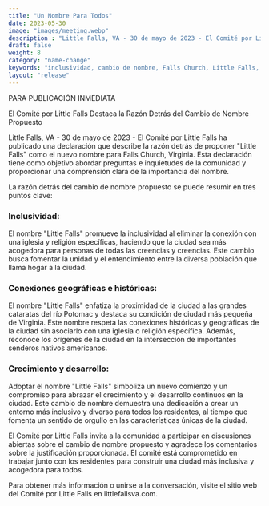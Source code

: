 ```yaml
---
title: "Un Nombre Para Todos"
date: 2023-05-30
image: "images/meeting.webp"
description : "Little Falls, VA - 30 de mayo de 2023 - El Comité por Little Falls se enorgullece en anunciar la formación de un nuevo subcomité, enfocado en reclutar voluntarios, mantener el sitio web y redactar comunicados de prensa para impulsar el apoyo al cambio de nombre propuesto de Falls Church, Virginia a Little Falls."
draft: false
weight: 8
category: "name-change"
keywords: "inclusividad, cambio de nombre, Falls Church, Little Falls, comunidad, unidad, diversidad"
layout: "release"
---
```


PARA PUBLICACIÓN INMEDIATA

El Comité por Little Falls Destaca la Razón Detrás del Cambio de Nombre Propuesto

Little Falls, VA - 30 de mayo de 2023 - El Comité por Little Falls ha publicado una declaración que describe la razón detrás de proponer "Little Falls" como el nuevo nombre para Falls Church, Virginia. Esta declaración tiene como objetivo abordar preguntas e inquietudes de la comunidad y proporcionar una comprensión clara de la importancia del nombre.

La razón detrás del cambio de nombre propuesto se puede resumir en tres puntos clave:

### Inclusividad:
El nombre "Little Falls" promueve la inclusividad al eliminar la conexión con una iglesia y religión específicas, haciendo que la ciudad sea más acogedora para personas de todas las creencias y creencias. Este cambio busca fomentar la unidad y el entendimiento entre la diversa población que llama hogar a la ciudad.

### Conexiones geográficas e históricas:
El nombre "Little Falls" enfatiza la proximidad de la ciudad a las grandes cataratas del río Potomac y destaca su condición de ciudad más pequeña de Virginia. Este nombre respeta las conexiones históricas y geográficas de la ciudad sin asociarlo con una iglesia o religión específica. Además, reconoce los orígenes de la ciudad en la intersección de importantes senderos nativos americanos.

### Crecimiento y desarrollo:
Adoptar el nombre "Little Falls" simboliza un nuevo comienzo y un compromiso para abrazar el crecimiento y el desarrollo continuos en la ciudad. Este cambio de nombre demuestra una dedicación a crear un entorno más inclusivo y diverso para todos los residentes, al tiempo que fomenta un sentido de orgullo en las características únicas de la ciudad.

El Comité por Little Falls invita a la comunidad a participar en discusiones abiertas sobre el cambio de nombre propuesto y agradece los comentarios sobre la justificación proporcionada. El comité está comprometido en trabajar junto con los residentes para construir una ciudad más inclusiva y acogedora para todos.

Para obtener más información o unirse a la conversación, visite el sitio web del Comité por Little Falls en littlefallsva.com.

###
